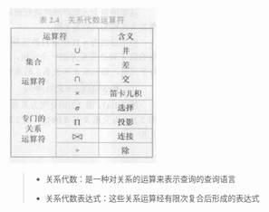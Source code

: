 ![](./images/ch02_guanxidaishuyunsuanfu.png)

> * 关系代数：是一种对关系的运算来表示查询的查询语言
>
> * 关系代数表达式：这些关系运算经有限次复合后形成的表达式